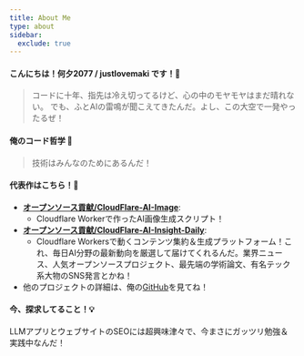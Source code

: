 ```yaml
---
title: About Me
type: about
sidebar:
  exclude: true
---
```

#### こんにちは！何夕2077 / justlovemaki です！🙌

> コードに十年、指先は冷え切ってるけど、心の中のモヤモヤはまだ晴れない。
> でも、ふとAIの雷鳴が聞こえてきたんだ。よし、この大空で一発やったるぜ！

#### 俺のコード哲学 🚀

> 技術はみんなのためにあるんだ！

#### 代表作はこちら！🌟

*   **[オープンソース貢献/CloudFlare-AI-Image](https://github.com/justlovemaki/CloudFlare-AI-Image)**:
    *   Cloudflare Workerで作ったAI画像生成スクリプト！
*   **[オープンソース貢献/CloudFlare-AI-Insight-Daily](https://github.com/justlovemaki/CloudFlare-AI-Insight-Daily)**:
    *   Cloudflare Workersで動くコンテンツ集約＆生成プラットフォーム！これ、毎日AI分野の最新動向を厳選して届けてくれるんだ。業界ニュース、人気オープンソースプロジェクト、最先端の学術論文、有名テック系大物のSNS発言とかね！
*   他のプロジェクトの詳細は、俺の[GitHub](https://github.com/justlovemaki)を見てね！

#### 今、探求してること！💡

LLMアプリとウェブサイトのSEOには超興味津々で、今まさにガッツリ勉強＆実践中なんだ！